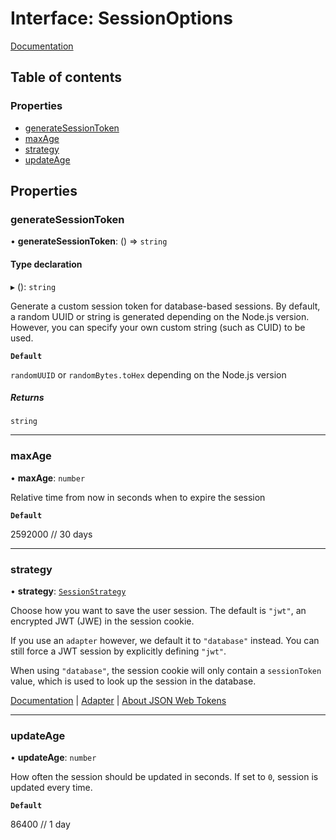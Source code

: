 # Interface: SessionOptions

[Documentation](https://next-auth.js.org/configuration/options#session)

## Table of contents

### Properties

- [generateSessionToken](SessionOptions.md#generatesessiontoken)
- [maxAge](SessionOptions.md#maxage)
- [strategy](SessionOptions.md#strategy)
- [updateAge](SessionOptions.md#updateage)

## Properties

### generateSessionToken

• **generateSessionToken**: () => `string`

#### Type declaration

▸ (): `string`

Generate a custom session token for database-based sessions.
By default, a random UUID or string is generated depending on the Node.js version.
However, you can specify your own custom string (such as CUID) to be used.

**`Default`**

`randomUUID` or `randomBytes.toHex` depending on the Node.js version

##### Returns

`string`

___

### maxAge

• **maxAge**: `number`

Relative time from now in seconds when to expire the session

**`Default`**

2592000 // 30 days

___

### strategy

• **strategy**: [`SessionStrategy`](../types/SessionStrategy.md)

Choose how you want to save the user session.
The default is `"jwt"`, an encrypted JWT (JWE) in the session cookie.

If you use an `adapter` however, we default it to `"database"` instead.
You can still force a JWT session by explicitly defining `"jwt"`.

When using `"database"`, the session cookie will only contain a `sessionToken` value,
which is used to look up the session in the database.

[Documentation](https://next-auth.js.org/configuration/options#session) | [Adapter](https://next-auth.js.org/configuration/options#adapter) | [About JSON Web Tokens](https://next-auth.js.org/faq#json-web-tokens)

___

### updateAge

• **updateAge**: `number`

How often the session should be updated in seconds.
If set to `0`, session is updated every time.

**`Default`**

86400 // 1 day
